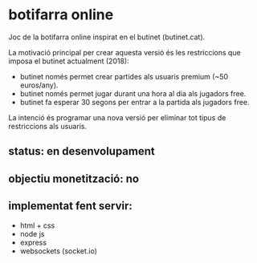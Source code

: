 # botifarra online

Joc de la botifarra online inspirat en el butinet (butinet.cat).

La motivació principal per crear aquesta versió és les restriccions que imposa
el butinet actualment (2018):

- butinet només permet crear partides als usuaris premium (~50 euros/any).
- butinet només permet jugar durant una hora al dia als jugadors free.
- butinet fa esperar 30 segons per entrar a la partida als jugadors free.

La intenció és programar una nova versió per eliminar tot tipus de restriccions
als usuaris.

## status: en desenvolupament

## objectiu monetització: no

## implementat fent servir:
- html + css
- node js
- express
- websockets (socket.io)
